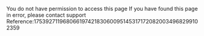 You do not have permission to access this page If you have found this page in error, please contact support Reference:175392711968066197421830600951453171720820034968299102359